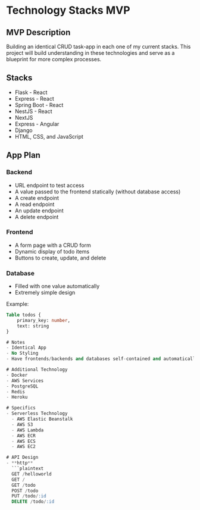 # Technology Stacks MVP

## MVP Description

Building an identical CRUD task-app in each one of my current stacks. This project will build understanding in these technologies and serve as a blueprint for more complex processes.

## Stacks

- Flask - React
- Express - React
- Spring Boot - React
- NestJS - React
- NextJS
- Express - Angular
- Django
- HTML, CSS, and JavaScript

## App Plan

### Backend

- URL endpoint to test access
- A value passed to the frontend statically (without database access)
- A create endpoint
- A read endpoint
- An update endpoint
- A delete endpoint

### Frontend

- A form page with a CRUD form
- Dynamic display of todo items
- Buttons to create, update, and delete

### Database

- Filled with one value automatically
- Extremely simple design

Example:

```sql
Table todos {
	primary_key: number,
	text: string
}

# Notes
- Identical App
- No Styling
- Have frontends/backends and databases self-contained and automatically interchangeable

# Additional Technology
- Docker
- AWS Services
- PostgreSQL
- Redis
- Heroku

# Specifics
- Serverless Technology
  - AWS Elastic Beanstalk
  - AWS S3
  - AWS Lambda
  - AWS ECR
  - AWS ECS
  - AWS EC2

# API Design
- **http**
  ```plaintext
  GET /helloworld
  GET /
  GET /todo
  POST /todo
  PUT /todo/:id
  DELETE /todo/:id

